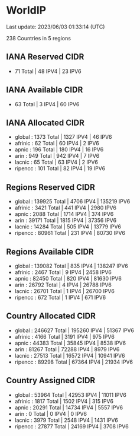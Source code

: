 # WorldIP

Last update: 2023/06/03 01:33:14 (UTC)

238 Countries in 5 regions

## IANA Reserved CIDR

- 71 Total | 48 IPV4 | 23 IPV6

## IANA Available CIDR

- 63 Total | 3 IPV4 | 60 IPV6

## IANA Allocated CIDR

- global : 1373 Total | 1327 IPV4 | 46 IPV6
- afrinic : 62 Total | 60 IPV4 | 2 IPV6
- apnic : 196 Total | 180 IPV4 | 16 IPV6
- arin : 949 Total | 942 IPV4 | 7 IPV6
- lacnic : 65 Total | 63 IPV4 | 2 IPV6
- ripencc : 101 Total | 82 IPV4 | 19 IPV6

## Regions Reserved CIDR

- global : 139925 Total | 4706 IPV4 | 135219 IPV6
- afrinic : 3421 Total | 441 IPV4 | 2980 IPV6
- apnic : 2088 Total | 1714 IPV4 | 374 IPV6
- arin : 39171 Total | 1815 IPV4 | 37356 IPV6
- lacnic : 14284 Total | 505 IPV4 | 13779 IPV6
- ripencc : 80961 Total | 231 IPV4 | 80730 IPV6

## Regions Available CIDR

- global : 139082 Total | 835 IPV4 | 138247 IPV6
- afrinic : 2467 Total | 9 IPV4 | 2458 IPV6
- apnic : 82450 Total | 820 IPV4 | 81630 IPV6
- arin : 26792 Total | 4 IPV4 | 26788 IPV6
- lacnic : 26701 Total | 1 IPV4 | 26700 IPV6
- ripencc : 672 Total | 1 IPV4 | 671 IPV6

## Country Allocated CIDR

- global : 246627 Total | 195260 IPV4 | 51367 IPV6
- afrinic : 4166 Total | 3191 IPV4 | 975 IPV6
- apnic : 44383 Total | 35845 IPV4 | 8538 IPV6
- arin : 81267 Total | 72288 IPV4 | 8979 IPV6
- lacnic : 27513 Total | 16572 IPV4 | 10941 IPV6
- ripencc : 89298 Total | 67364 IPV4 | 21934 IPV6

## Country Assigned CIDR

- global : 53964 Total | 42953 IPV4 | 11011 IPV6
- afrinic : 1817 Total | 1502 IPV4 | 315 IPV6
- apnic : 20291 Total | 14734 IPV4 | 5557 IPV6
- arin : 0 Total | 0 IPV4 | 0 IPV6
- lacnic : 3979 Total | 2548 IPV4 | 1431 IPV6
- ripencc : 27877 Total | 24169 IPV4 | 3708 IPV6
